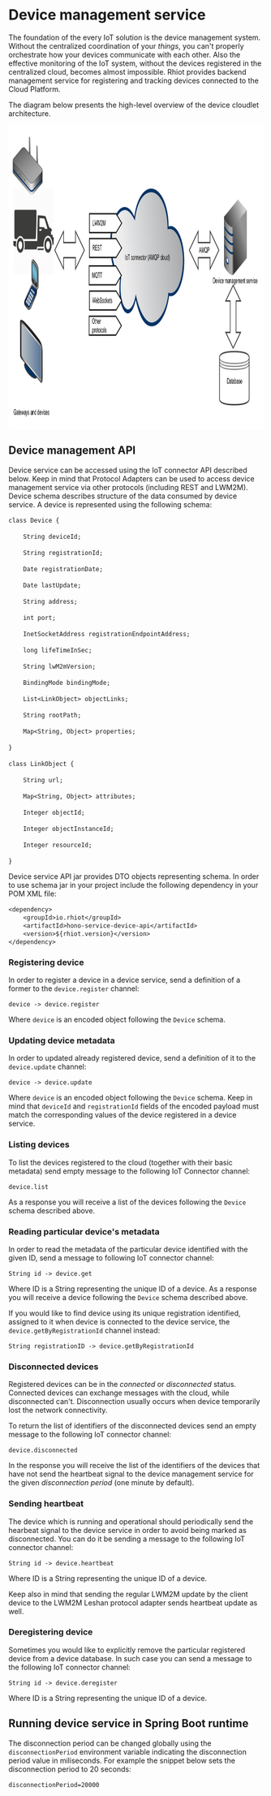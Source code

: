 # Device management service

The foundation of the every IoT solution is the device management system. Without the centralized coordination of your
*things*, you can't properly orchestrate how your devices communicate with each other. Also the effective monitoring of
the IoT system, without the devices registered in the centralized cloud, becomes almost impossible. Rhiot provides
backend management service for registering and tracking devices connected to the Cloud Platform.

The diagram below presents the high-level overview of the device cloudlet architecture.

<img src="rhiot_cloud_platform_devices.png" align="center" height="600">

## Device management API

Device service can be accessed using the IoT connector API described below. Keep in mind that Protocol Adapters can
be used to access device management service via other protocols (including REST and LWM2M). Device schema describes
structure of the data consumed by device service. A device is represented using the following
schema:

    class Device {

        String deviceId;

        String registrationId;

        Date registrationDate;

        Date lastUpdate;

        String address;

        int port;

        InetSocketAddress registrationEndpointAddress;

        long lifeTimeInSec;

        String lwM2mVersion;

        BindingMode bindingMode;

        List<LinkObject> objectLinks;

        String rootPath;

        Map<String, Object> properties;

    }

    class LinkObject {

        String url;

        Map<String, Object> attributes;

        Integer objectId;

        Integer objectInstanceId;

        Integer resourceId;

    }

Device service API jar provides DTO objects
representing schema. In order to use schema jar in your project include the following dependency in your POM
XML file:

    <dependency>
    	<groupId>io.rhiot</groupId>
    	<artifactId>hono-service-device-api</artifactId>
    	<version>${rhiot.version}</version>
    </dependency>

### Registering device

In order to register a device in a device service, send a definition of a former to the `device.register` channel:

    device -> device.register

Where `device` is an encoded object following the `Device` schema.

### Updating device metadata

In order to updated already registered device, send a definition of it to the `device.update` channel:

    device -> device.update

Where `device` is an encoded object following the `Device` schema. Keep in mind that `deviceId` and `registrationId`
fields of the encoded payload must match the corresponding values of the device registered in a device service.

### Listing devices

To list the devices registered to the cloud (together with their basic metadata) send empty message to the following
IoT Connector channel:

    device.list

As a response you will receive a list of the devices following the `Device` schema described above.

### Reading particular device's metadata

In order to read the metadata of the particular device identified with the given ID, send a message to following
IoT connector channel:

    String id -> device.get

Where ID is a String representing the unique ID of a device. As a response you will receive a device following the
`Device` schema described above.

If you would like to find device using its unique registration identified, assigned to it when device is connected to
the device service, the `device.getByRegistrationId` channel instead:

    String registrationID -> device.getByRegistrationId

### Disconnected devices

Registered devices can be in the *connected* or *disconnected* status. Connected devices can exchange
messages with the cloud, while disconnected can't. Disconnection usually occurs when device temporarily lost the network
connectivity.

To return the list of identifiers of the disconnected devices send an empty message to the following IoT connector channel:

    device.disconnected

In the response you will receive the list of the identifiers of the devices
that have not send the heartbeat signal to the device management service for the given *disconnection period* (one minute by
default).

### Sending heartbeat

The device which is running and operational should periodically send the hearbeat signal to the device service in order to avoid
being marked as disconnected. You can do it be sending a message to the following IoT connector channel:

    String id -> device.heartbeat

Where ID is a String representing the unique ID of a device.

Keep also in mind that sending the regular LWM2M update by the client device to the LWM2M Leshan protocol adapter sends
heartbeat update as well.

### Deregistering device

Sometimes you would like to explicitly remove the particular registered device from a device database. In such case
you can send a message to the following IoT connector channel:

    String id -> device.deregister

Where ID is a String representing the unique ID of a device.

## Running device service in Spring Boot runtime

The disconnection period can be changed globally using the `disconnectionPeriod` environment variable indicating the
disconnection period value in miliseconds. For example the snippet below sets the disconnection period to 20 seconds:

    disconnectionPeriod=20000
